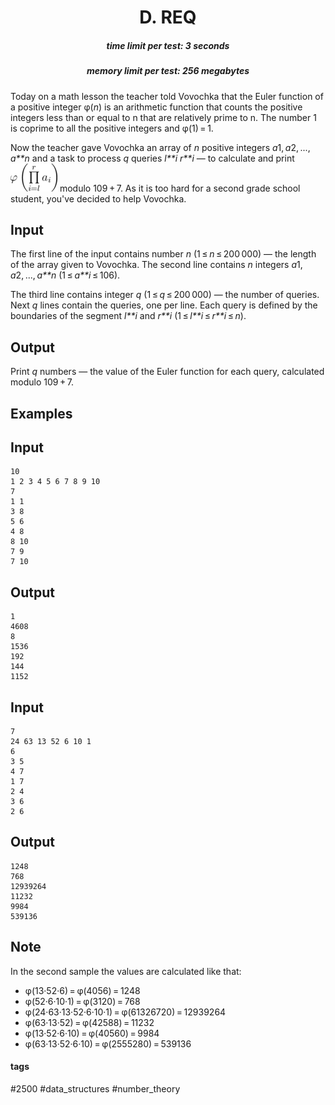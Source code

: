<h1 style='text-align: center;'> D. REQ</h1>

<h5 style='text-align: center;'>time limit per test: 3 seconds</h5>
<h5 style='text-align: center;'>memory limit per test: 256 megabytes</h5>

Today on a math lesson the teacher told Vovochka that the Euler function of a positive integer φ(*n*) is an arithmetic function that counts the positive integers less than or equal to n that are relatively prime to n. The number 1 is coprime to all the positive integers and φ(1) = 1.

Now the teacher gave Vovochka an array of *n* positive integers *a*1, *a*2, ..., *a**n* and a task to process *q* queries *l**i* *r**i* — to calculate and print ![](images/afc956d2199a20b638a1b1dd89b5e3b73507a769.png) modulo 109 + 7. As it is too hard for a second grade school student, you've decided to help Vovochka.

## Input

The first line of the input contains number *n* (1 ≤ *n* ≤ 200 000) — the length of the array given to Vovochka. The second line contains *n* integers *a*1, *a*2, ..., *a**n* (1 ≤ *a**i* ≤ 106).

The third line contains integer *q* (1 ≤ *q* ≤ 200 000) — the number of queries. Next *q* lines contain the queries, one per line. Each query is defined by the boundaries of the segment *l**i* and *r**i* (1 ≤ *l**i* ≤ *r**i* ≤ *n*).

## Output

Print *q* numbers — the value of the Euler function for each query, calculated modulo 109 + 7.

## Examples

## Input


```
10  
1 2 3 4 5 6 7 8 9 10  
7  
1 1  
3 8  
5 6  
4 8  
8 10  
7 9  
7 10  

```
## Output


```
1  
4608  
8  
1536  
192  
144  
1152  

```
## Input


```
7  
24 63 13 52 6 10 1  
6  
3 5  
4 7  
1 7  
2 4  
3 6  
2 6  

```
## Output


```
1248  
768  
12939264  
11232  
9984  
539136  

```
## Note

In the second sample the values are calculated like that:

* φ(13·52·6) = φ(4056) = 1248
* φ(52·6·10·1) = φ(3120) = 768
* φ(24·63·13·52·6·10·1) = φ(61326720) = 12939264
* φ(63·13·52) = φ(42588) = 11232
* φ(13·52·6·10) = φ(40560) = 9984
* φ(63·13·52·6·10) = φ(2555280) = 539136


#### tags 

#2500 #data_structures #number_theory 